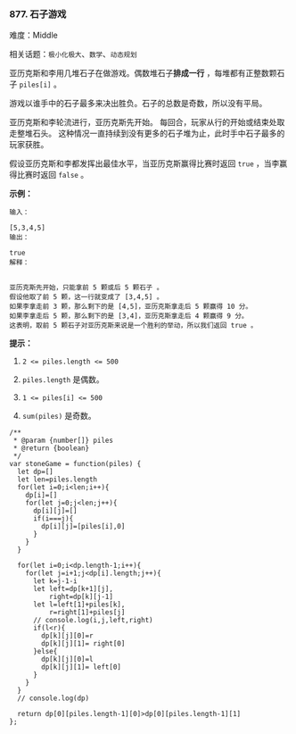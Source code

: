 ### 877. 石子游戏

难度：Middle

相关话题：`极小化极大`、`数学`、`动态规划`

亚历克斯和李用几堆石子在做游戏。偶数堆石子**排成一行** ，每堆都有正整数颗石子 `piles[i]` 。



游戏以谁手中的石子最多来决出胜负。石子的总数是奇数，所以没有平局。



亚历克斯和李轮流进行，亚历克斯先开始。 每回合，玩家从行的开始或结束处取走整堆石头。 这种情况一直持续到没有更多的石子堆为止，此时手中石子最多的玩家获胜。



假设亚历克斯和李都发挥出最佳水平，当亚历克斯赢得比赛时返回 `true` ，当李赢得比赛时返回 `false` 。







**示例：** 



```
输入：

[5,3,4,5]
输出：

true
解释：


亚历克斯先开始，只能拿前 5 颗或后 5 颗石子 。
假设他取了前 5 颗，这一行就变成了 [3,4,5] 。
如果李拿走前 3 颗，那么剩下的是 [4,5]，亚历克斯拿走后 5 颗赢得 10 分。
如果李拿走后 5 颗，那么剩下的是 [3,4]，亚历克斯拿走后 4 颗赢得 9 分。
这表明，取前 5 颗石子对亚历克斯来说是一个胜利的举动，所以我们返回 true 。
```






**提示：** 




1.  `2 <= piles.length <= 500` 

2.  `piles.length`  是偶数。

3.  `1 <= piles[i] <= 500` 

4.  `sum(piles)` 是奇数。




```
/**
 * @param {number[]} piles
 * @return {boolean}
 */
var stoneGame = function(piles) {
  let dp=[]
  let len=piles.length
  for(let i=0;i<len;i++){
    dp[i]=[]
    for(let j=0;j<len;j++){
      dp[i][j]=[]
      if(i===j){
        dp[i][j]=[piles[i],0]
      }
    }
  }
  
  for(let i=0;i<dp.length-1;i++){
    for(let j=i+1;j<dp[i].length;j++){
      let k=j-1-i
      let left=dp[k+1][j],
          right=dp[k][j-1]
      let l=left[1]+piles[k],
          r=right[1]+piles[j]
      // console.log(i,j,left,right)
      if(l<r){
        dp[k][j][0]=r
        dp[k][j][1]= right[0]       
      }else{
        dp[k][j][0]=l
        dp[k][j][1]= left[0]    
      }
    }
  }
  // console.log(dp)
  
  return dp[0][piles.length-1][0]>dp[0][piles.length-1][1]
};
```

